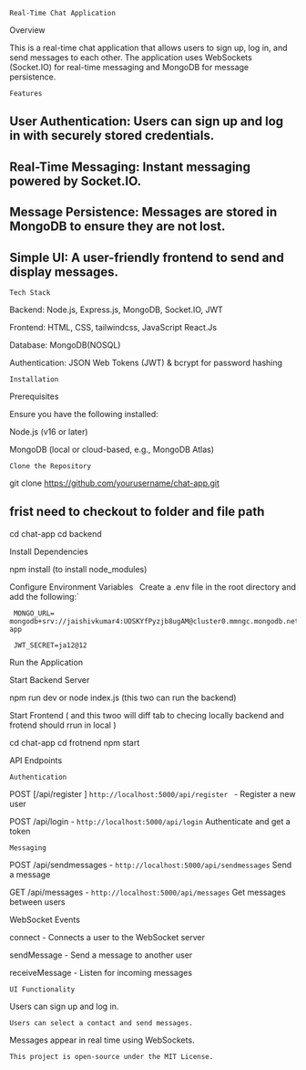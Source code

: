 `Real-Time Chat Application`

Overview

This is a real-time chat application that allows users to sign up, log in, and send messages to each other. The application uses WebSockets (Socket.IO) for real-time messaging and MongoDB for message persistence.

`Features`

## User Authentication: Users can sign up and log in with securely stored credentials.

 ## Real-Time Messaging: Instant messaging powered by Socket.IO.

## Message Persistence: Messages are stored in MongoDB to ensure they are not lost.

 ## Simple UI: A user-friendly frontend to send and display messages.

`Tech Stack`

Backend: Node.js, Express.js, MongoDB, Socket.IO, JWT

Frontend: HTML, CSS, tailwindcss, JavaScript React.Js

Database: MongoDB(NOSQL)

Authentication: JSON Web Tokens (JWT) & bcrypt for password hashing

`Installation`

Prerequisites

Ensure you have the following installed:

Node.js (v16 or later)

MongoDB (local or cloud-based, e.g., MongoDB Atlas)

`Clone the Repository`

git clone https://github.com/yourusername/chat-app.git
 ## frist  need to checkout  to folder  and  file path 

cd chat-app
cd backend 

Install Dependencies

npm install  (to install node_modules)

Configure Environment Variables
`
`Create a .env file in the root directory and add the following:`

     MONGO_URL= mongodb+srv://jaishivkumar4:UOSKYfPyzjb8ugAM@cluster0.mmngc.mongodb.net/chat-app

     JWT_SECRET=ja12@12
Run the Application

Start Backend Server

npm run dev or node index.js   (this two can run the backend)

Start Frontend ( and this twoo will diff tab to checing locally backend and frotend should rrun in local )   

cd  chat-app
 cd frotnend 
npm start

API Endpoints

`Authentication`

POST [/api/register ]  `http://localhost:5000/api/register `  - Register a new user

POST /api/login -    `http://localhost:5000/api/login`         Authenticate and get a token

`Messaging`

POST /api/sendmessages -    `http://localhost:5000/api/sendmessages`   Send a message

GET /api/messages -        `http://localhost:5000/api/messages`          Get messages between users
  
WebSocket Events

connect - Connects a user to the WebSocket server

sendMessage - Send a message to another user

receiveMessage - Listen for incoming messages

`UI Functionality`

Users can sign up and log in.

`Users can select a contact and send messages.`

Messages appear in real time using WebSockets.


`This project is open-source under the MIT License.`